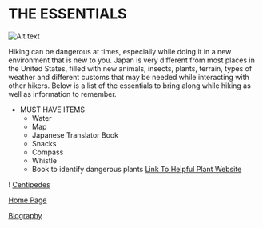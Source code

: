 #          THE ESSENTIALS
![Alt text](https://japan-magazine.jnto.go.jp/jnto2wm/wp-content/uploads/1703_special_keihan02_main.jpg)
 
 Hiking can be dangerous at times, especially while doing it in a new environment that is new to you. Japan is very different from most places in the United States, filled with new animals, insects, plants, terrain, types of weather and different customs that may be needed while interacting with other hikers. Below is a list of the essentials to bring along while hiking as well as information to remember.
 
 + MUST HAVE ITEMS 
    + Water 
    + Map
    + Japanese Translator Book
    + Snacks
    + Compass
    + Whistle
    + Book to identify dangerous plants [Link To Helpful Plant Website](http://www.fukushihoken.metro.tokyo.jp/shokuhin/eng/dokusou/00.html)
 
  ! [Centipedes](https://gaijinpot.scdn3.secure.raxcdn.com/app/uploads/sites/4/2017/07/mukade-main-1024x680.jpg)
 
 
 [Home Page](index)
 
 [Biography](bio)
